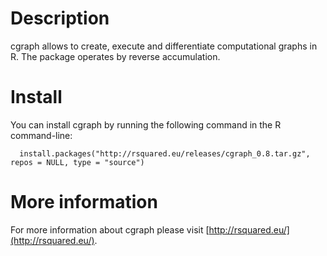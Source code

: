 # Description

cgraph allows to create, execute and differentiate computational graphs in R. The package operates by reverse accumulation.

# Install

You can install cgraph by running the following command in the R command-line:

```
  install.packages("http://rsquared.eu/releases/cgraph_0.8.tar.gz", repos = NULL, type = "source")
```

# More information

For more information about cgraph please visit [http://rsquared.eu/](http://rsquared.eu/).
